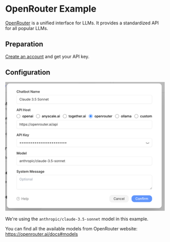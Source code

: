 # OpenRouter Example

[OpenRouter](https://openrouter.ai) is a unified interface for LLMs. It provides a standardized API for all popular LLMs.

## Preparation

[Create an account](https://openrouter.ai) and get your API key.

## Configuration

![](../../assets/custom-bots/openrouter.png)

We're using the `anthropic/claude-3.5-sonnet` model in this example.

You can find all the available models from OpenRouter website: <https://openrouter.ai/docs#models>
